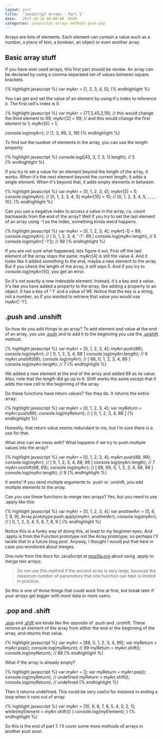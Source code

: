```yaml
---
layout: post
title:  "JavaScript Arrays - Part 1"
date:   2017-10-18 00:00:00 -0500
categories: javascript arrays methods push pop
---
```


Arrays are lists of elements. Each element can contain a value such as a number, a piece of text, a boolean, an object or even another array.

## Basic array stuff

If you have ever used arrays, this first part should be review. An array can be declared by using a comma separated set of values between square brackets.

{% highlight javascript %}
  var myArr = [1, 2, 3, 4, 5];
{% endhighlight %}

You can get and set the value of an element by using it's index to reference it. The first cell's index is 0.

{% highlight javascript %}
  var myArr = [77,3,45,2,19];
  // this would change the third element to 99;
  myArr[2] = 99;
  // and this would change the first element to 1;
  myArr[0] = 1;

  console.log(myArr);
  // [1, 3, 99, 2, 19]
{% endhighlight %}

To find out the number of elements in the array, you can use the length property:

{% highlight javascript %}
  console.log([45, 3, 7, 3, 1].length);
  // 5  
{% endhighlight %}

If you try to set a value for an element beyond the length of the array, it works. When it's the next element beyond the current length, it adds a single element. When it's beyond that, it adds empty elements in between.

{% highlight javascript %}
  var myArr = [0, 1, 2, 3, 4];
  myArr[5] = 5;
  console.log(myArr);
  // [0, 1, 2, 3, 4, 5]
  myArr[10] = 10;
  // [0, 1, 2, 3, 4, 5, , , , , 10];
{% endhighlight %}

Can you use a negative index to access a value in the array, i.e. count backwards from the end of the array? Well if you try to set the last element of an array using -1 as the index, something kinda weird happens.

{% highlight javascript %}
  var myArr = [0, 1, 2, 3, 4];
  myArr[-1] = 99;
  console.log(myArr);
  // [ 0, 1, 2, 3, 4, '-1': 99 ]
  console.log(myArr.length);
  // 5
  console.log(myArr['-1']);
  // 99
{% endhighlight %}

If you are not sure what happened, lets figure it out. First off the last element of the array stays the same: myArr[4] is still the value 4. And it looks like it added something to the end, maybe a new element to the array. But if you check the length of the array, it still says 5. And if you try to console.log(myArr[5]), you get an error.

So it's not exactly a new indexable element. Instead, it's a key and a value. It's like you have added a property to the array, like adding a property to an object. It has a key of '-1' and a value of 99. Notice that the key is a string, not a number, so if you wanted to retrieve that value you would use myArr['-1']. 

## .push and .unshift

So how do you add things to an array? To add element and value at the end of an array, you use [.push](https://developer.mozilla.org/en-US/docs/Web/JavaScript/Reference/Global_Objects/Array/push?v=a) and to add it to the beginning you use the [.unshift](https://developer.mozilla.org/en-US/docs/Web/JavaScript/Reference/Global_Objects/Array/unshift?v=a) method.

{% highlight javascript %}
  var myArr = [0, 1, 2, 3, 4];
  myArr.push(88);
  console.log(myArr);
  // [ 0, 1, 2, 3, 4, 88 ]
  console.log(myArr.length);
  // 6
  myArr.unshift(68);
  console.log(myArr);
  // [ 68, 0, 1, 2, 3, 4, 88 ]
  console.log(myArr.length);
  // 7
{% endhighlight %}

We added a new element at the end of the array and added 88 as its value. Also, note that the length did go up to 6. Shift works the same except that it adds the new cell to the beginning of the array.

Do these functions have return values? Yes they do. It returns the entire array:

{% highlight javascript %}
  var myArr = [0, 1, 2, 3, 4];
  var myReturn = myArr.push(88);
  console.log(myReturn);
  // [ 0, 1, 2, 3, 4, 88 ]
{% endhighlight %}

Honestly, that return value seems redundant to me, but I'm sure there is a use for that.

What else can we mess with? What happens if we try to push multiple values into the array?

{% highlight javascript %}
  var myArr = [0, 1, 2, 3, 4];
  myArr.push(88, 99);
  console.log(myArr);
  // [ 0, 1, 2, 3, 4, 88, 99 ]
  console.log(myArr.length);
  // 7
  myArr.unshift(68, 69);
  console.log(myArr);
  // [ 68, 69, 0, 1, 2, 3, 4, 88, 99 ]
  console.log(myArr.length);
  // 9
{% endhighlight %}

It works! If you send multiple arguments to .push or .unshift, you add multiple elements to the array.

Can you use these functions to merge two arrays? Yes, but you need to use .apply like this:

{% highlight javascript %}
  var myArr = [0, 1, 2, 3, 4];
  var anotherArr = [5, 6, 7, 8, 9];
  Array.prototype.push.apply(myArr, anotherArr);
  console.log(myArr);
  // [ 0, 1, 2, 3, 4, 5, 6, 7, 8, 9 ]
{% endhighlight %}

Notice this is a funky way of doing this, at least to my beginner eyes. And .apply is from the Function.prototype not the Array.prototype, so perhaps I'll tackle that in a future blog post. Anyway, I thought I would put that here in case you wondered about merges. 

One note from the docs for JavaScript at [mozilla.org](https://developer.mozilla.org/en-US/docs/Web/JavaScript/Reference/Global_Objects/Array/push?v=a) about using .apply to merge two arrays:

> Do not use this method if the second array is very large, because the maximum number of parameters that one function can take is limited in practice.

So this is one of those things that could work fine at first, but break later if your arrays get bigger with more data or more users.

## .pop and .shift

[.pop](https://developer.mozilla.org/en-US/docs/Web/JavaScript/Reference/Global_Objects/Array/pop) and [.shift](https://developer.mozilla.org/en-US/docs/Web/JavaScript/Reference/Global_Objects/Array/shift) are kinda like the opposite of .push and .unshift. These remove an element of the array from either the end or the beginning of the array, and returns that value.

{% highlight javascript %}
  var myArr = [88, 0, 1, 2, 3, 4, 99];
  var myReturn = myArr.pop();
  console.log(myReturn);
  // 99
  myReturn = myArr.shift();
  console.log(myReturn);
  // 88
{% endhighlight %}

What if the array is already empty?

{% highlight javascript %}
  var myArr = [];
  var myReturn = myArr.pop();
  console.log(myReturn);
  // undefined
  myReturn = myArr.shift();
  console.log(myReturn);
  // undefined
{% endhighlight %}

Then it returns undefined. This could be very useful for instance in ending a loop when it runs out of array:

{% highlight javascript %}
  var myArr = [10, 9, 8, 7, 6, 5, 4, 3, 2, 1];
  while(myElement = myArr.shift()) {
    console.log(myElement);
  }
{% endhighlight %}

So this is the end of part 1. I'll cover some more methods of arrays in another post soon. 
